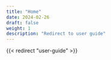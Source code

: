 ```yaml
---
title: "Home"
date: 2024-02-26
draft: false
weight: 1
description: "Redirect to user guide"
---
```


{{< redirect "user-guide" >}}
